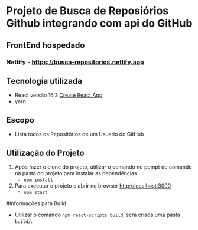 # Projeto de Busca de Reposiórios Github integrando com api do GitHub

## FrontEnd hospedado

### Netlify - https://busca-repositorios.netlify.app

## Tecnologia utilizada 

- React versão 16.3 [Create React App](https://github.com/facebook/create-react-app).
- yarn 

## Escopo
- Lista todos os Repositórios de um Usuario do GitHub


## Utilização do Projeto
1. Após fazer o clone do projeto, utilizar o comando no pompt de comando na pasta do projeto para instalar as dependências
    - `npm install`
2. Para executar o projeto e abrir no browser [http://localhost:3000](http://localhost:3000)
    - `npm start`


#Informações para Build
  - Utilizar o comando `npm react-scripts build`, será criada uma pasta `build/`. 
